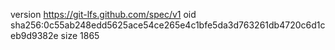 version https://git-lfs.github.com/spec/v1
oid sha256:0c55ab248edd5625ace54ce265e4c1bfe5da3d763261db4720c6d1ceb9d9382e
size 1865
